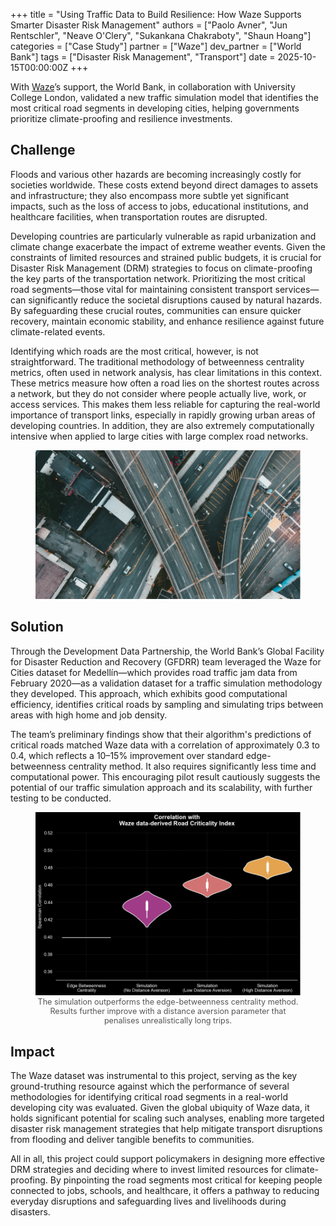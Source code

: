 +++
title = "Using Traffic Data to Build Resilience: How Waze Supports Smarter Disaster Risk Management"
authors = ["Paolo Avner", "Jun Rentschler", "Neave O'Clery", "Sukankana Chakraboty", "Shaun Hoang"]
categories = ["Case Study"]
partner = ["Waze"]
dev_partner = ["World Bank"]
tags = ["Disaster Risk Management", "Transport"]
date = 2025-10-15T00:00:00Z
+++

With [Waze](https://www.waze.com/wazeforcities)’s support, the World Bank, in collaboration with University College London, validated a new traffic simulation model that identifies the most critical road segments in developing cities, helping governments prioritize climate-proofing and resilience investments. 


## Challenge

Floods and various other hazards are becoming increasingly costly for societies worldwide. These costs extend beyond direct damages to assets and infrastructure; they also encompass more subtle yet significant impacts, such as the loss of access to jobs, educational institutions, and healthcare facilities, when transportation routes are disrupted. 

Developing countries are particularly vulnerable as rapid urbanization and climate change exacerbate the impact of extreme weather events. Given the constraints of limited resources and strained public budgets, it is crucial for Disaster Risk Management (DRM) strategies to focus on climate-proofing the key parts of the transportation network. Prioritizing the most critical road segments—those vital for maintaining consistent transport services—can significantly reduce the societal disruptions caused by natural hazards. By safeguarding these crucial routes, communities can ensure quicker recovery, maintain economic stability, and enhance resilience against future climate-related events.

Identifying which roads are the most critical, however, is not straightforward. The traditional methodology of betweenness centrality metrics, often used in network analysis, has clear limitations in this context. These metrics measure how often a road lies on the shortest routes across a network, but they do not consider where people actually live, work, or access services. This makes them less reliable for capturing the real-world importance of transport links, especially in rapidly growing urban areas of developing countries. In addition, they are also extremely computationally intensive when applied to large cities with large complex road networks. 

<figure style="text-align: center;">
  <img src="using-traffic-data-to-build-resilience-how-waze-supports-smarter-disaster-risk-management_thumbnail.png" alt="traffic data Waze Thumbnail" style="max-width: 100%;">
</figure>

## Solution

Through the Development Data Partnership, the World Bank’s Global Facility for Disaster Reduction and Recovery (GFDRR) team leveraged the Waze for Cities dataset for Medellín—which provides road traffic jam data from February 2020—as a validation dataset for a traffic simulation methodology they developed. This approach, which exhibits good computational efficiency, identifies critical roads by sampling and simulating trips between areas with high home and job density. 

The team’s preliminary findings show that their algorithm's predictions of critical roads matched Waze data with a correlation of approximately 0.3 to 0.4, which reflects a 10–15% improvement over standard edge-betweenness centrality method. It also requires significantly less time and computational power. This encouraging pilot result cautiously suggests the potential of our traffic simulation approach and its scalability, with further testing to be conducted.


<figure style="text-align: center;">
  <img src="using-traffic-data-to-build-resilience-how-waze-supports-smarter-disaster-risk-management_figure1.png" alt="Correlation with Waze data-derived Road Criticality Index" style="max-width: 100%;">
  <figcaption style="text-align: center; font-size: 0.9em; color: #555;">The simulation outperforms the edge-betweenness centrality method. Results further improve with a distance aversion parameter that penalises unrealistically long trips.</figcaption>
</figure>

## Impact

The Waze dataset was instrumental to this project, serving as the key ground-truthing resource against which the performance of several methodologies for identifying critical road segments in a real-world developing city was evaluated. Given the global ubiquity of Waze data, it holds significant potential for scaling such analyses, enabling more targeted disaster risk management strategies that help mitigate transport disruptions from flooding and deliver tangible benefits to communities.

All in all, this project could support policymakers in designing more effective DRM strategies and deciding where to invest limited resources for climate-proofing. By pinpointing the road segments most critical for keeping people connected to jobs, schools, and healthcare, it offers a pathway to reducing everyday disruptions and safeguarding lives and livelihoods during disasters.


